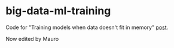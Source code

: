 # big-data-ml-training

Code for "Training models when data doesn't fit in memory" [post](https://gdmarmerola.github.io/big-data-ml-training/).

Now edited by Mauro
